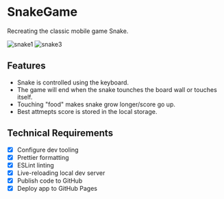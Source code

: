 # SnakeGame
Recreating the classic mobile game Snake.

![snake1](https://user-images.githubusercontent.com/90449646/182050293-4908f8c9-cc8c-468c-b6d0-99d2aa8f86d1.png)
![snake3](https://user-images.githubusercontent.com/90449646/182050473-65eea2cc-627a-4122-9e4b-700a844d3835.png)


## Features
- Snake is controlled using the keyboard.
- The game will end when the snake tounches the board wall or touches itself.
- Touching "food" makes snake grow longer/score go up.
- Best attmepts score is stored in the local storage.

## Technical Requirements
- [x] Configure dev tooling
- [x] Prettier formatting 
- [x] ESLint linting
- [x] Live-reloading local dev server
- [x] Publish code to GitHub
- [x] Deploy app to GitHub Pages
